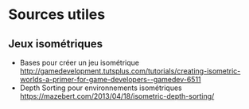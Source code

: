 # Sources utiles

## Jeux isométriques
- Bases pour créer un jeu isométrique
http://gamedevelopment.tutsplus.com/tutorials/creating-isometric-worlds-a-primer-for-game-developers--gamedev-6511
- Depth Sorting pour environnements isométriques
https://mazebert.com/2013/04/18/isometric-depth-sorting/

